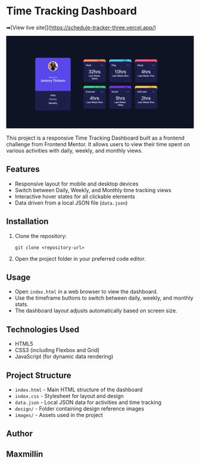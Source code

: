 # Time Tracking Dashboard
➡[View live site]](https://schedule-tracker-three.vercel.app/)


![Dashboard Preview](./image.png)

This project is a responsive Time Tracking Dashboard built as a frontend challenge from Frontend Mentor. It allows users to view their time spent on various activities with daily, weekly, and monthly views.

## Features

- Responsive layout for mobile and desktop devices
- Switch between Daily, Weekly, and Monthly time tracking views
- Interactive hover states for all clickable elements
- Data driven from a local JSON file (`data.json`)

## Installation

1. Clone the repository:
   ```
   git clone <repository-url>
   ```
2. Open the project folder in your preferred code editor.

## Usage

- Open `index.html` in a web browser to view the dashboard.
- Use the timeframe buttons to switch between daily, weekly, and monthly stats.
- The dashboard layout adjusts automatically based on screen size.

## Technologies Used

- HTML5
- CSS3 (including Flexbox and Grid)
- JavaScript (for dynamic data rendering)

## Project Structure

- `index.html` - Main HTML structure of the dashboard
- `index.css` - Stylesheet for layout and design
- `data.json` - Local JSON data for activities and time tracking
- `design/` - Folder containing design reference images
- `images/` - Assets used in the project

## Author

## Maxmillin
